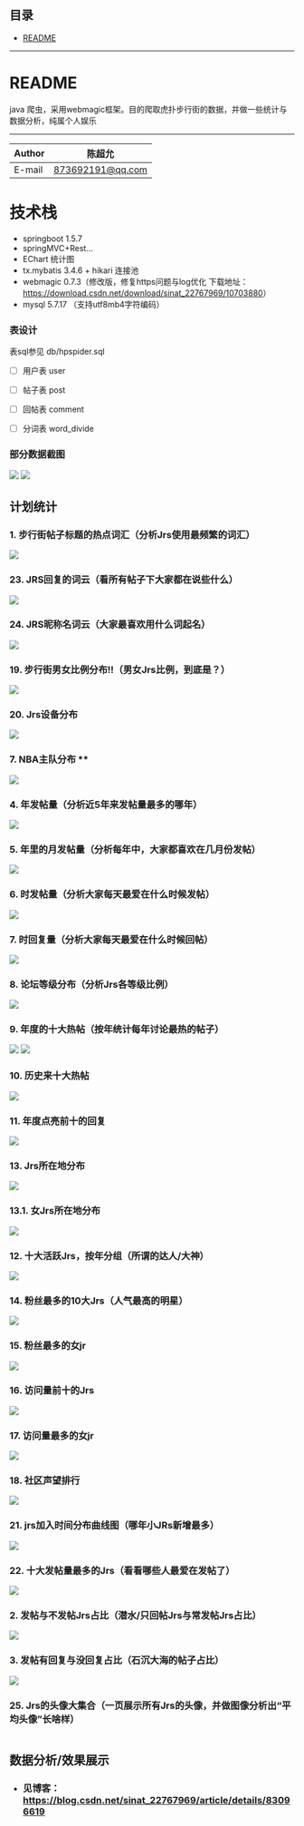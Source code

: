 ## 目录
* [README](#README)

****

README
===========================
java 爬虫，采用webmagic框架。目的爬取虎扑步行街的数据，并做一些统计与数据分析，纯属个人娱乐

****
|Author|陈超允|
|---|---
|E-mail|873692191@qq.com

# 技术栈 

- springboot 1.5.7
- springMVC+Rest...
- EChart 统计图
- tx.mybatis 3.4.6 + hikari 连接池
- webmagic 0.7.3（修改版，修复https问题与log优化 下载地址：<https://download.csdn.net/download/sinat_22767969/10703880>）
- mysql 5.7.17 （支持utf8mb4字符编码）

### 表设计
表sql参见 db/hpspider.sql
- [ ] 用户表 user

- [ ] 帖子表 post

- [ ] 回帖表 comment

- [ ] 分词表 word_divide

### 部分数据截图
![](https://img-blog.csdn.net/20181016203129904?watermark/2/text/aHR0cHM6Ly9ibG9nLmNzZG4ubmV0L3NpbmF0XzIyNzY3OTY5/font/5a6L5L2T/fontsize/400/fill/I0JBQkFCMA==/dissolve/70)
![](https://img-blog.csdn.net/20181016203407485?watermark/2/text/aHR0cHM6Ly9ibG9nLmNzZG4ubmV0L3NpbmF0XzIyNzY3OTY5/font/5a6L5L2T/fontsize/400/fill/I0JBQkFCMA==/dissolve/70)

## **计划统计**

### 1. 步行街帖子标题的热点词汇（分析Jrs使用最频繁的词汇）
![](https://img-blog.csdn.net/20181016203813362?watermark/2/text/aHR0cHM6Ly9ibG9nLmNzZG4ubmV0L3NpbmF0XzIyNzY3OTY5/font/5a6L5L2T/fontsize/400/fill/I0JBQkFCMA==/dissolve/70)
### 23. JRS回复的词云（看所有帖子下大家都在说些什么）
![](https://img-blog.csdn.net/20181016211400843?watermark/2/text/aHR0cHM6Ly9ibG9nLmNzZG4ubmV0L3NpbmF0XzIyNzY3OTY5/font/5a6L5L2T/fontsize/400/fill/I0JBQkFCMA==/dissolve/70)
### 24. JRS昵称名词云（大家最喜欢用什么词起名）
![](https://img-blog.csdn.net/20181016211501148?watermark/2/text/aHR0cHM6Ly9ibG9nLmNzZG4ubmV0L3NpbmF0XzIyNzY3OTY5/font/5a6L5L2T/fontsize/400/fill/I0JBQkFCMA==/dissolve/70)
### 19. 步行街男女比例分布!!（男女Jrs比例，到底是？）
![](https://img-blog.csdn.net/20181016210643709?watermark/2/text/aHR0cHM6Ly9ibG9nLmNzZG4ubmV0L3NpbmF0XzIyNzY3OTY5/font/5a6L5L2T/fontsize/400/fill/I0JBQkFCMA==/dissolve/70)
### 20. Jrs设备分布
![](https://img-blog.csdn.net/20181016211212526?watermark/2/text/aHR0cHM6Ly9ibG9nLmNzZG4ubmV0L3NpbmF0XzIyNzY3OTY5/font/5a6L5L2T/fontsize/400/fill/I0JBQkFCMA==/dissolve/70)
### 7. NBA主队分布 **
![](https://img-blog.csdn.net/2018101620564819?watermark/2/text/aHR0cHM6Ly9ibG9nLmNzZG4ubmV0L3NpbmF0XzIyNzY3OTY5/font/5a6L5L2T/fontsize/400/fill/I0JBQkFCMA==/dissolve/70)
### 4. 年发帖量（分析近5年来发帖量最多的哪年）
![](https://img-blog.csdn.net/20181016204631779?watermark/2/text/aHR0cHM6Ly9ibG9nLmNzZG4ubmV0L3NpbmF0XzIyNzY3OTY5/font/5a6L5L2T/fontsize/400/fill/I0JBQkFCMA==/dissolve/70)
### 5. 年里的月发帖量（分析每年中，大家都喜欢在几月份发帖）
![](https://img-blog.csdn.net/20181016205011832?watermark/2/text/aHR0cHM6Ly9ibG9nLmNzZG4ubmV0L3NpbmF0XzIyNzY3OTY5/font/5a6L5L2T/fontsize/400/fill/I0JBQkFCMA==/dissolve/70)
### 6. 时发帖量（分析大家每天最爱在什么时候发帖）
![](https://img-blog.csdn.net/20181016205059308?watermark/2/text/aHR0cHM6Ly9ibG9nLmNzZG4ubmV0L3NpbmF0XzIyNzY3OTY5/font/5a6L5L2T/fontsize/400/fill/I0JBQkFCMA==/dissolve/70)
### 7. 时回复量（分析大家每天最爱在什么时候回帖）
![](https://img-blog.csdn.net/20181016205214529?watermark/2/text/aHR0cHM6Ly9ibG9nLmNzZG4ubmV0L3NpbmF0XzIyNzY3OTY5/font/5a6L5L2T/fontsize/400/fill/I0JBQkFCMA==/dissolve/70)
### 8. 论坛等级分布（分析Jrs各等级比例）
![](https://img-blog.csdn.net/20181016210203598?watermark/2/text/aHR0cHM6Ly9ibG9nLmNzZG4ubmV0L3NpbmF0XzIyNzY3OTY5/font/5a6L5L2T/fontsize/400/fill/I0JBQkFCMA==/dissolve/70)
### 9. 年度的十大热帖（按年统计每年讨论最热的帖子）
![](https://img-blog.csdn.net/20181016210757345?watermark/2/text/aHR0cHM6Ly9ibG9nLmNzZG4ubmV0L3NpbmF0XzIyNzY3OTY5/font/5a6L5L2T/fontsize/400/fill/I0JBQkFCMA==/dissolve/70)
![](https://img-blog.csdn.net/20181016210812463?watermark/2/text/aHR0cHM6Ly9ibG9nLmNzZG4ubmV0L3NpbmF0XzIyNzY3OTY5/font/5a6L5L2T/fontsize/400/fill/I0JBQkFCMA==/dissolve/70)
### 10. 历史来十大热帖
![](https://img-blog.csdn.net/20181016210902135?watermark/2/text/aHR0cHM6Ly9ibG9nLmNzZG4ubmV0L3NpbmF0XzIyNzY3OTY5/font/5a6L5L2T/fontsize/400/fill/I0JBQkFCMA==/dissolve/70)
### 11. 年度点亮前十的回复
![](https://img-blog.csdn.net/20181016210957829?watermark/2/text/aHR0cHM6Ly9ibG9nLmNzZG4ubmV0L3NpbmF0XzIyNzY3OTY5/font/5a6L5L2T/fontsize/400/fill/I0JBQkFCMA==/dissolve/70)
### 13. Jrs所在地分布
![](https://img-blog.csdn.net/20181016210255330?watermark/2/text/aHR0cHM6Ly9ibG9nLmNzZG4ubmV0L3NpbmF0XzIyNzY3OTY5/font/5a6L5L2T/fontsize/400/fill/I0JBQkFCMA==/dissolve/70)
### 13.1. 女Jrs所在地分布
![](https://img-blog.csdn.net/20181016210507796?watermark/2/text/aHR0cHM6Ly9ibG9nLmNzZG4ubmV0L3NpbmF0XzIyNzY3OTY5/font/5a6L5L2T/fontsize/400/fill/I0JBQkFCMA==/dissolve/70)
### 12. 十大活跃Jrs，按年分组（所谓的达人/大神）
![](https://img-blog.csdn.net/20181016211339321?watermark/2/text/aHR0cHM6Ly9ibG9nLmNzZG4ubmV0L3NpbmF0XzIyNzY3OTY5/font/5a6L5L2T/fontsize/400/fill/I0JBQkFCMA==/dissolve/70)
### 14. 粉丝最多的10大Jrs（人气最高的明星）
![](https://img-blog.csdn.net/20181016211021126?watermark/2/text/aHR0cHM6Ly9ibG9nLmNzZG4ubmV0L3NpbmF0XzIyNzY3OTY5/font/5a6L5L2T/fontsize/400/fill/I0JBQkFCMA==/dissolve/70)
### 15. 粉丝最多的女jr
![](https://img-blog.csdn.net/20181016214024995?watermark/2/text/aHR0cHM6Ly9ibG9nLmNzZG4ubmV0L3NpbmF0XzIyNzY3OTY5/font/5a6L5L2T/fontsize/400/fill/I0JBQkFCMA==/dissolve/70)
### 16. 访问量前十的Jrs
![](https://img-blog.csdn.net/20181016211108482?watermark/2/text/aHR0cHM6Ly9ibG9nLmNzZG4ubmV0L3NpbmF0XzIyNzY3OTY5/font/5a6L5L2T/fontsize/400/fill/I0JBQkFCMA==/dissolve/70)
### 17. 访问量最多的女jr
![](https://img-blog.csdn.net/20181016214201130?watermark/2/text/aHR0cHM6Ly9ibG9nLmNzZG4ubmV0L3NpbmF0XzIyNzY3OTY5/font/5a6L5L2T/fontsize/400/fill/I0JBQkFCMA==/dissolve/70)
### 18. 社区声望排行
![](https://img-blog.csdn.net/2018101621115620?watermark/2/text/aHR0cHM6Ly9ibG9nLmNzZG4ubmV0L3NpbmF0XzIyNzY3OTY5/font/5a6L5L2T/fontsize/400/fill/I0JBQkFCMA==/dissolve/70)
### 21. jrs加入时间分布曲线图（哪年小JRs新增最多）
![](https://img-blog.csdn.net/20181016211252195?watermark/2/text/aHR0cHM6Ly9ibG9nLmNzZG4ubmV0L3NpbmF0XzIyNzY3OTY5/font/5a6L5L2T/fontsize/400/fill/I0JBQkFCMA==/dissolve/70)
### 22. 十大发帖量最多的Jrs（看看哪些人最爱在发帖了）
![](https://img-blog.csdn.net/20181016211339321?watermark/2/text/aHR0cHM6Ly9ibG9nLmNzZG4ubmV0L3NpbmF0XzIyNzY3OTY5/font/5a6L5L2T/fontsize/400/fill/I0JBQkFCMA==/dissolve/70)
### 2. 发帖与不发帖Jrs占比（潜水/只回帖Jrs与常发帖Jrs占比）
![](https://img-blog.csdn.net/20181016204328432?watermark/2/text/aHR0cHM6Ly9ibG9nLmNzZG4ubmV0L3NpbmF0XzIyNzY3OTY5/font/5a6L5L2T/fontsize/400/fill/I0JBQkFCMA==/dissolve/70)
### 3. 发帖有回复与没回复占比（石沉大海的帖子占比）
![](https://img-blog.csdn.net/20181016204449680?watermark/2/text/aHR0cHM6Ly9ibG9nLmNzZG4ubmV0L3NpbmF0XzIyNzY3OTY5/font/5a6L5L2T/fontsize/400/fill/I0JBQkFCMA==/dissolve/70)
### 25. Jrs的头像大集合（一页展示所有Jrs的头像，并做图像分析出“平均头像”长啥样）
![]()


## 数据分析/效果展示

- ### 见博客：https://blog.csdn.net/sinat_22767969/article/details/83096619
